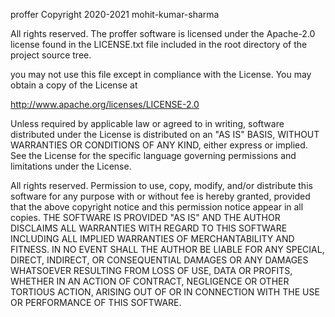 proffer
Copyright 2020-2021 mohit-kumar-sharma

All rights reserved.
The proffer software is licensed under the Apache-2.0 license found in the LICENSE.txt file included in the root directory of the project source tree.

you may not use this file except in compliance with the License.
You may obtain a copy of the License at

  http://www.apache.org/licenses/LICENSE-2.0

Unless required by applicable law or agreed to in writing, software
distributed under the License is distributed on an "AS IS" BASIS,
WITHOUT WARRANTIES OR CONDITIONS OF ANY KIND, either express or implied.
See the License for the specific language governing permissions and
limitations under the License.

All rights reserved.
Permission to use, copy, modify, and/or distribute this software for any purpose with or without fee is hereby granted, provided that the above copyright notice and this permission notice appear in all copies. 
THE SOFTWARE IS PROVIDED "AS IS" AND THE AUTHOR DISCLAIMS ALL WARRANTIES WITH REGARD TO THIS SOFTWARE INCLUDING ALL IMPLIED WARRANTIES OF MERCHANTABILITY AND FITNESS. IN NO EVENT SHALL THE AUTHOR BE LIABLE FOR ANY SPECIAL, DIRECT, INDIRECT, OR CONSEQUENTIAL DAMAGES OR ANY DAMAGES WHATSOEVER RESULTING FROM LOSS OF USE, DATA OR PROFITS, WHETHER IN AN ACTION OF CONTRACT, NEGLIGENCE OR OTHER TORTIOUS ACTION, ARISING OUT OF OR IN CONNECTION WITH THE USE OR PERFORMANCE OF THIS SOFTWARE.
